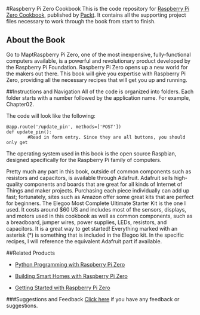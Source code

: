 #Raspberry Pi Zero Cookbook
This is the code repository for [Raspberry Pi Zero Cookbook](https://www.packtpub.com/hardware-and-creative/raspberry-pi-zero-cookbook?utm_source=github&utm_medium=repository&utm_campaign=9781786463852), published by [Packt](https://www.packtpub.com/?utm_source=github). It contains all the supporting project files necessary to work through the book from start to finish.
## About the Book
Go to MaptRaspberry Pi Zero, one of the most inexpensive, fully-functional computers available, is a powerful and revolutionary product developed by the Raspberry Pi Foundation. Raspberry Pi Zero opens up a new world for the makers out there. This book will give you expertise with Raspberry Pi Zero, providing all the necessary recipes that will get you up and running.


##Instructions and Navigation
All of the code is organized into folders. Each folder starts with a number followed by the application name. For example, Chapter02.



The code will look like the following:
```
@app.route('/update_pin', methods=['POST'])
def update_pin():
        #Read in form entry. Since they are all buttons, you should only get
```

The operating system used in this book is the open source Raspbian, designed specifically for the Raspberry Pi family of computers.

Pretty much any part in this book, outside of common components such as resistors and capacitors, is available through Adafruit. Adafruit sells high-quality components and boards that are great for all kinds of Internet of Things and maker projects. Purchasing each piece individually can add up fast; fortunately, sites such as Amazon offer some great kits that are perfect for beginners. The Elegoo Most Complete Ultimate Starter Kit is the one I used. It costs around $60 US and includes most of the sensors, displays, and motors used in this cookbook as well as common components, such as a breadboard, jumper wires, power supplies, LEDs, resistors, and capacitors. It is a great way to get started! Everything marked with an asterisk (*) is something that is included in the Elegoo kit. In the specific recipes, I will reference the equivalent Adafruit part if available.

##Related Products
* [Python Programming with Raspberry Pi Zero](https://www.packtpub.com/hardware-and-creative/python-programming-raspberry-pi-zero?utm_source=github&utm_medium=repository&utm_campaign=9781786467577)

* [Building Smart Homes with Raspberry Pi Zero](https://www.packtpub.com/hardware-and-creative/building-smart-homes-raspberry-pi-zero?utm_source=github&utm_medium=repository&utm_campaign=9781786466952)

* [Getting Started with Raspberry Pi Zero](https://www.packtpub.com/hardware-and-creative/getting-started-raspberry-pi-zero?utm_source=github&utm_medium=repository&utm_campaign=9781786469465)

###Suggestions and Feedback
[Click here](https://docs.google.com/forms/d/e/1FAIpQLSe5qwunkGf6PUvzPirPDtuy1Du5Rlzew23UBp2S-P3wB-GcwQ/viewform) if you have any feedback or suggestions.
